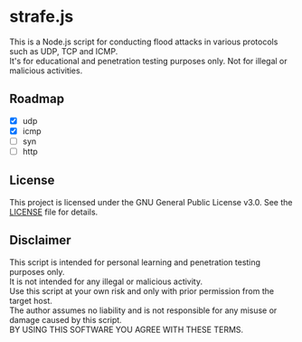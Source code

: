 # strafe.js

This is a Node.js script for conducting flood attacks in various protocols such as UDP, TCP and ICMP.  
It's for educational and penetration testing purposes only. Not for illegal or malicious activities.  

## Roadmap
- [x] udp  
- [x] icmp
- [ ] syn
- [ ] http

## License
This project is licensed under the GNU General Public License v3.0. See the [LICENSE](LICENSE) file for details.

## Disclaimer
This script is intended for personal learning and penetration testing purposes only.  
It is not intended for any illegal or malicious activity.  
Use this script at your own risk and only with prior permission from the target host.  
The author assumes no liability and is not responsible for any misuse or damage caused by this script.  
BY USING THIS SOFTWARE YOU AGREE WITH THESE TERMS.  
